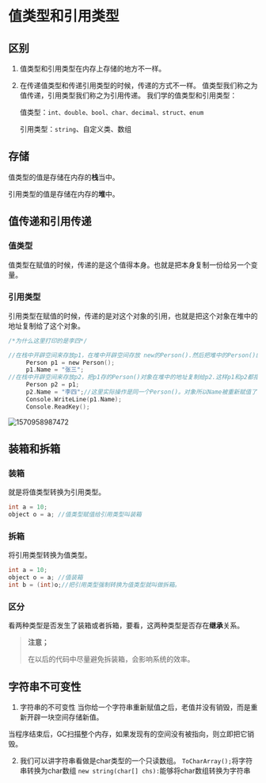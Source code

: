 # 值类型和引用类型

## 区别

1. 值类型和引用类型在内存上存储的地方不一样。

2. 在传递值类型和传递引用类型的时候，传递的方式不一样。 值类型我们称之为值传递，引用类型我们称之为引用传递。 我们学的值类型和引用类型： 

   值类型：`int、double、bool、char、decimal、struct、enum `

   引用类型：`string`、自定义类、数组

## 存储

值类型的值是存储在内存的**栈**当中。 

引用类型的值是存储在内存的**堆**中。

## 值传递和引用传递

### 值类型

值类型在赋值的时候，传递的是这个值得本身。也就是把本身复制一份给另一个变量。

### 引用类型

引用类型在赋值的时候，传递的是对这个对象的引用，也就是把这个对象在堆中的地址复制给了这个对象。

```c
/*为什么这里打印的是李四*/

//在栈中开辟空间来存放p1，在堆中开辟空间存放 new的Person().然后把堆中的Person()的内存地址赋值给p1，这样p1就指向了堆中的Person()对象。
     Person p1 = new Person(); 
     p1.Name = "张三";
//在栈中开辟空间来存放p2，把p1存的Person()对象在堆中的地址复制给p2.这样p1和p2都指向了Person()对象。
     Person p2 = p1;
     p2.Name = "李四";//这里实际操作是同一个Person()。对象所以Name被重新赋值了，所以最后打印的是李四而不是张三。
     Console.WriteLine(p1.Name);
     Console.ReadKey();
```

![1570958987472](file:///C:/Users/zyrbx/Desktop/C%23/CSharp-images/1570958987472.png)

## 装箱和拆箱

### 装箱

就是将值类型转换为引用类型。

```c
int a = 10;
object o = a; //值类型赋值给引用类型叫装箱
```

### 拆箱

将引用类型转换为值类型。

```c
int a = 10;
object o = a; //值装箱
int b = (int)o;//把引用类型强制转换为值类型就叫做拆箱。
```

### 区分

看两种类型是否发生了装箱或者拆箱，要看，这两种类型是否存在**继承**关系。

> **注意；**
>
> 在以后的代码中尽量避免拆装箱，会影响系统的效率。



## 字符串不可变性

1. 字符串的不可变性 当你给一个字符串重新赋值之后，老值并没有销毁，而是重新开辟一块空间存储新值。

当程序结束后，GC扫描整个内存，如果发现有的空间没有被指向，则立即把它销毁。

2. 我们可以讲字符串看做是char类型的一个只读数组。 `ToCharArray();`将字符串转换为char数组 `new string(char[] chs):`能够将char数组转换为字符串

